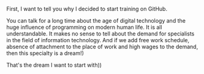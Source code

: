 First, I want to tell you why I decided to start training on GitHub. 

You can talk for a long time about the age of digital technology and the huge influence of programming on modern human life. It is all understandable. It makes no sense to tell about the demand for specialists in the field of information technology. And if we add free work schedule, absence of attachment to the place of work and high wages to the demand, then this specialty is a dream!)

That's the dream I want to start with)) 
